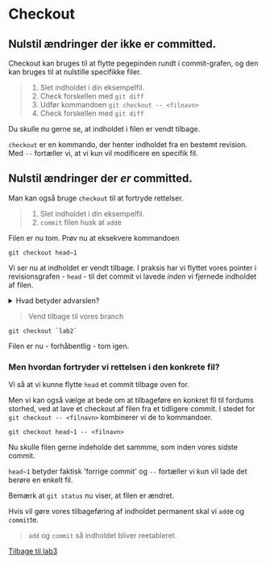 # Checkout 

## Nulstil ændringer der ikke er committed.
Checkout kan bruges til at flytte pegepinden rundt i commit-grafen, og den kan bruges til at nulstille specifikke filer. 

> 1. Slet indholdet i din eksempelfil. 
> 2. Check forskellen med `git diff`
> 3. Udfør kommandoen `git checkout -- <filnavn>`
> 4. Check forskellen med `git diff`

Du skulle nu gerne se, at indholdet i filen er vendt tilbage. 

`checkout` er en kommando, der henter indholdet fra en bestemt revision. Med `--` fortæller vi, at vi kun vil modificere en specifik fil. 



## Nulstil ændringer der *er* committed.
Man kan også bruge `checkout` til at fortryde rettelser.

> 1. Slet indholdet i din eksempelfil. 
> 2. `commit` filen husk at `add`e

Filen er nu tom. Prøv nu at eksekvere kommandoen 

```
git checkout head~1
```

Vi ser nu at indholdet er vendt tilbage. I praksis har vi flyttet vores pointer i revisionsgrafen - `head` - til det commit vi lavede *inden* vi fjernede indholdet af filen.

<details><summary>Hvad betyder advarslen?</summary>
Helt grundlæggende at `head` peger et sted, det vil være meget vanskeligt at finde igen!
</details>

> Vend tilbage til vores branch

```
git checkout `lab2`
``` 

Filen er nu - forhåbentlig - tom igen. 

### Men hvordan fortryder vi rettelsen i den konkrete fil?

Vi så at vi kunne flytte `head` et commit tilbage oven for. 

Men vi kan også vælge at bede om at tilbageføre en konkret fil til fordums storhed, ved at lave et checkout af filen fra et tidligere commit. I stedet for `git checkout -- <filnavn>` kombinerer vi de to kommandoer. 

```
git checkout head~1 -- <filnavn>
```

Nu skulle filen gerne indeholde det sammme, som inden vores sidste commit. 

`head~1` betyder faktisk 'forrige commit' og `--` fortæller vi kun vil lade det berøre en enkelt fil.


Bemærk at `git status` nu viser, at filen er ændret. 

Hvis vil gøre vores tilbageføring af indholdet permanent skal vi `add`e og `commit`te.

> `add` og `commit` så indholdet bliver reetableret.

[Tilbage til lab3](lab3.md)
